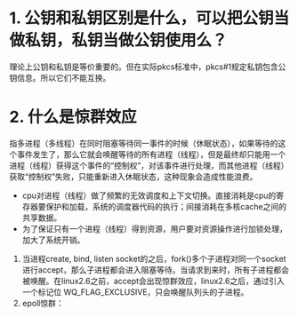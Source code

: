 # 1. 公钥和私钥区别是什么，可以把公钥当做私钥，私钥当做公钥使用么？
理论上公钥和私钥是等价重要的。但在实际pkcs标准中，pkcs#1规定私钥包含公钥信息。所以它们不能互换。
# 2. 什么是惊群效应
指多进程（多线程）在同时阻塞等待同一事件的时候（休眠状态），如果等待的这个事件发生了，那么它就会唤醒等待的所有进程（线程），但是最终却只能用一个进程（线程）获得这个事件的“控制权”，对该事件进行处理，而其他进程（线程）获取“控制权”失败，只能重新进入休眠状态，这种现象会造成性能浪费。
  - cpu对进程（线程）做了频繁的无效调度和上下文切换。直接消耗是cpu的寄存器要保护和加载，系统的调度器代码的执行；间接消耗在多核cache之间的共享数据。
  - 为了保证只有一个进程（线程）得到资源，用户要对资源操作进行加锁处理，加大了系统开销。
1) 当进程create, bind, listen socket的之后，fork()多个子进程对同一个socket进行accept，那么子进程都会进入阻塞等待。当请求到来时，所有子进程都会被唤醒。在linux2.6之前，accept会出现惊群效应，linux2.6之后，通过引入一个标记位 WQ_FLAG_EXCLUSIVE，只会唤醒队列头的子进程。
2) epoll惊群：
